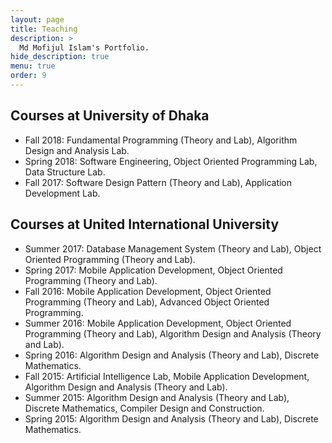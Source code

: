 ```yaml
---
layout: page
title: Teaching
description: >
  Md Mofijul Islam's Portfolio.
hide_description: true
menu: true
order: 9
---
```

## Courses at University of Dhaka
* Fall 2018: Fundamental Programming (Theory and Lab), Algorithm Design and Analysis Lab.
* Spring 2018: Software Engineering, Object Oriented Programming Lab, Data Structure Lab.
* Fall 2017: Software Design Pattern (Theory and Lab), Application Development Lab.

## Courses at United International University
* Summer 2017: Database Management System (Theory and Lab), Object Oriented Programming (Theory and Lab).
* Spring 2017: Mobile Application Development, Object Oriented Programming (Theory and Lab).
* Fall 2016: Mobile Application Development, Object Oriented Programming (Theory and Lab), Advanced Object Oriented Programming.
* Summer 2016: Mobile Application Development, Object Oriented Programming (Theory and Lab), Algorithm Design and Analysis (Theory and Lab).
* Spring 2016: Algorithm Design and Analysis (Theory and Lab), Discrete Mathematics.
* Fall 2015: Artificial Intelligence Lab, Mobile Application Development, Algorithm Design and Analysis (Theory and Lab).
* Summer 2015: Algorithm Design and Analysis (Theory and Lab), Discrete Mathematics, Compiler Design and Construction.
* Spring 2015: Algorithm Design and Analysis (Theory and Lab), Discrete Mathematics.
